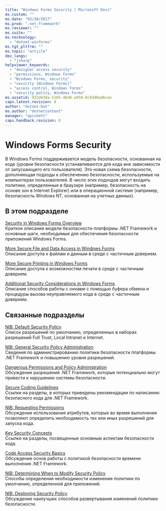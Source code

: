 ```yaml
---
title: "Windows Forms Security | Microsoft Docs"
ms.custom: ""
ms.date: "03/30/2017"
ms.prod: ".net-framework"
ms.reviewer: ""
ms.suite: ""
ms.technology: 
  - "dotnet-winforms"
ms.tgt_pltfrm: ""
ms.topic: "article"
dev_langs: 
  - "jsharp"
helpviewer_keywords: 
  - "designer access security"
  - "permissions, Windows Forms"
  - "Windows Forms, security"
  - "security [Windows Forms]"
  - "access control, Windows Forms"
  - "security policy, Windows Forms"
ms.assetid: 932d438a-5285-46d8-a958-8c93d0ad6cae
caps.latest.revision: 8
author: "dotnet-bot"
ms.author: "dotnetcontent"
manager: "wpickett"
caps.handback.revision: 8
---
```

# Windows Forms Security
В Windows Forms поддерживается модель безопасности, основанная на коде \(уровни безопасности устанавливаются для кода вне зависимости от запускающего его пользователя\).  Это новая схема безопасности, дополняющая подходы к обеспечению безопасности, используемые на компьютерах пользователей.  В число этих подходов могут входить политики, определенные в браузере \(например, безопасность на основе зон в Internet Explorer\) или в операционной системе \(например, безопасность Windows NT, основанная на учетных данных\).  
  
## В этом подразделе  
 [Security in Windows Forms Overview](../../../docs/framework/winforms/security-in-windows-forms-overview.md)  
 Краткое описание модели безопасности платформы .NET Framework и основные шаги, необходимые для обеспечения безопасности приложений Windows Forms.  
  
 [More Secure File and Data Access in Windows Forms](../../../docs/framework/winforms/more-secure-file-and-data-access-in-windows-forms.md)  
 Описание доступа к файлам и данным в среде с частичным доверием.  
  
 [More Secure Printing in Windows Forms](../../../docs/framework/winforms/more-secure-printing-in-windows-forms.md)  
 Описание доступа к возможностям печати в среде с частичным доверием.  
  
 [Additional Security Considerations in Windows Forms](../../../docs/framework/winforms/additional-security-considerations-in-windows-forms.md)  
 Описание способов работы с окнами с помощью буфера обмена и процедуры вызова неуправляемого кода в среде с частичным доверием.  
  
## Связанные подразделы  
 [NIB: Default Security Policy](http://msdn.microsoft.com/ru-ru/2c086873-0894-4f4d-8f7e-47427c1a3b55)  
 Список разрешений по умолчанию, определенных в наборах разрешений Full Trust, Local Intranet и Internet.  
  
 [NIB: General Security Policy Administration](http://msdn.microsoft.com/ru-ru/5121fe35-f0e3-402c-94ab-4f35b0a87b4b)  
 Сведения по администрированию политики безопасности платформы .NET Framework и повышению уровня разрешений.  
  
 [Dangerous Permissions and Policy Administration](../../../docs/framework/misc/dangerous-permissions-and-policy-administration.md)  
 Обсуждение разрешений .NET Framework, которые потенциально могут привести к нарушению системы безопасности.  
  
 [Secure Coding Guidelines](../../../docs/standard/security/secure-coding-guidelines.md)  
 Ссылки на разделы, в которых приведены рекомендации по написанию безопасного кода для .NET Framework.  
  
 [NIB: Requesting Permissions](http://msdn.microsoft.com/ru-ru/0447c49d-8cba-45e4-862c-ff0b59bebdc2)  
 Обсуждение использования атрибутов, которые во время выполнения позволяют определить необходимость тех или иных разрешений для запуска кода.  
  
 [Key Security Concepts](../../../docs/standard/security/key-security-concepts.md)  
 Ссылки на разделы, посвященные основным аспектам безопасности кода.  
  
 [Code Access Security Basics](../../../docs/framework/misc/code-access-security-basics.md)  
 Обсуждение основ работы с политикой безопасности времени выполнения .NET Framework.  
  
 [NIB: Determining When to Modify Security Policy](http://msdn.microsoft.com/ru-ru/af749b17-e461-409d-84b9-a3d44789db16)  
 Способы определения необходимости изменения политики по умолчанию, определенной для приложений.  
  
 [NIB: Deploying Security Policy](http://msdn.microsoft.com/ru-ru/f936c1e5-033b-4bd9-a3bd-a39ba733a681)  
 Обсуждение наилучших способов развертывания изменений политики безопасности.